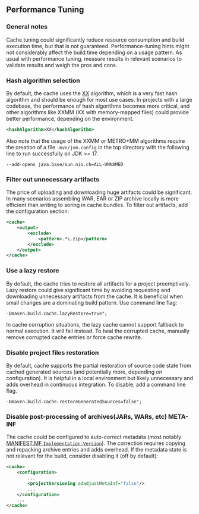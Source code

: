 <!---
 Licensed to the Apache Software Foundation (ASF) under one or more
 contributor license agreements.  See the NOTICE file distributed with
 this work for additional information regarding copyright ownership.
 The ASF licenses this file to You under the Apache License, Version 2.0
 (the "License"); you may not use this file except in compliance with
 the License.  You may obtain a copy of the License at

      http://www.apache.org/licenses/LICENSE-2.0

 Unless required by applicable law or agreed to in writing, software
 distributed under the License is distributed on an "AS IS" BASIS,
 WITHOUT WARRANTIES OR CONDITIONS OF ANY KIND, either express or implied.
 See the License for the specific language governing permissions and
 limitations under the License.
-->

## Performance Tuning

### General notes

Cache tuning could significantly reduce resource consumption and build execution time, but that is not guaranteed. Performance-tuning hints might not considerably affect the build time depending on a usage pattern. As usual with performance tuning, measure results in relevant scenarios to validate results and weigh the pros and cons.

### Hash algorithm selection

By default, the cache uses the [XX](https://cyan4973.github.io/xxHash/) algorithm, which is a very fast hash algorithm and should be enough for most use cases. 
In projects with a large codebase, the performance of hash algorithms becomes more critical, and other algorithms like
XXMM (XX with memory-mapped files) could provide better performance, depending on the environment.

```xml
<hashAlgorithm>XX</hashAlgorithm>
```

Also note that the usage of the XXMM or METRO+MM algorithms require the creation of a file `.mvn/jvm.config` in the 
top directory with the following line to run successfully on JDK >= 17.
```
--add-opens java.base/sun.nio.ch=ALL-UNNAMED
```


### Filter out unnecessary artifacts

The price of uploading and downloading huge artifacts could be significant. In many scenarios assembling WAR,
EAR or ZIP archive locally is more efficient than writing to soring in cache bundles. To filter out artifacts, add the configuration section:

```xml
<cache>
    <output>
        <exclude>
            <pattern>.*\.zip</pattern>
        </exclude>
    </output>
</cache>
```

### Use a lazy restore

By default, the cache tries to restore all artifacts for a project preemptively. Lazy restore could give significant time by avoiding requesting and downloading unnecessary artifacts from the cache.
It is beneficial when small changes are a dominating build pattern. Use command line flag:

```
-Dmaven.build.cache.lazyRestore=true";
```

In cache corruption situations, the lazy cache cannot support fallback to normal execution. It will fail instead. To heal the corrupted cache, manually remove corrupted cache entries or force cache rewrite.

### Disable project files restoration

By default, cache supports the partial restoration of source code state from cached generated sources (and potentially more,
depending on configuration). It is helpful in a local environment but likely unnecessary and adds overhead in continuous integration. To disable, add a command line flag.

```
-Dmaven.build.cache.restoreGeneratedSources=false";
```

### Disable post-processing of archives(JARs, WARs, etc) META-INF

The cache could be configured to auto-correct metadata (most notably [MANIFEST.MF `Implementation-Version`](https://docs.oracle.com/javase/8/docs/technotes/guides/jar/jar.html#Main_Attributes)). The correction requires copying and repacking archive entries and adds overhead. If the metadata state is not relevant for the build, consider disabling it (off by default):

```xml
<cache>
    <configuration>
        ...
        <projectVersioning adadjustMetaInf="false"/>
        ...
    </configuration>
    ...
</cache>
```
